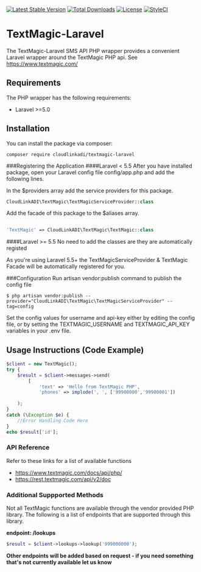 [![Latest Stable Version](https://poser.pugx.org/cloudlinkadi/textmagic-laravel/v/stable)](https://packagist.org/packages/cloudlinkadi/textmagic-laravel)
[![Total Downloads](https://poser.pugx.org/cloudlinkadi/textmagic-laravel/downloads)](https://packagist.org/packages/cloudlinkadi/textmagic-laravel)
[![License](https://poser.pugx.org/cloudlinkadi/textmagic-laravel/license)](https://packagist.org/packages/cloudlinkadi/textmagic-laravel)
[![StyleCI](https://github.styleci.io/repos/7548986/shield)](https://github.styleci.io/repos/7548986/shield)



# TextMagic-Laravel
The TextMagic-Laravel SMS API PHP wrapper provides a convenient Laravel wrapper around the TextMagic PHP api.  See https://www.textmagic.com/

## Requirements
The PHP wrapper has the following requirements:

* Laravel >=5.0

## Installation
You can install the package via composer:

```
composer require cloudlinkadi/textmagic-laravel
```

###Registering the Application
####Laravel < 5.5
After you have installed package, open your Laravel config file config/app.php and add the following lines.

In the $providers array add the service providers for this package.

``` php
CloudLinkADI\TextMagic\TextMagicServiceProvider::class
```

Add the facade of this package to the $aliases array.

``` php
  
'TextMagic' => CloudLinkADI\TextMagic\TextMagic::class
```

####Laravel >= 5.5
No need to add the classes are they are automatically registed


As you're using Laravel 5.5+ the TextMagicServiceProvider & TextMagic Facade will be automatically registered for you.



###Configuration
Run artisan vendor:publish command to publish the config file 
 
```
$ php artisan vendor:publish --provider="CloudLinkADI\TextMagic\TextMagicServiceProvider" --tag=config
```

Set the config values for username and api-key either by editing the config file, or by setting the TEXTMAGIC_USERNAME and TEXTMAGIC_API_KEY variables in your .env file.

## Usage Instructions (Code Example)

```php
$client = new TextMagic();
try {
    $result = $client->messages->send(
        [
            'text' => 'Hello from TextMagic PHP',
            'phones' => implode(', ', ['99900000','99900001'])
        
    );
}
catch (\Exception $e) {
    //Error Handling Code Here
}
echo $result['id'];
```


### API Reference
Refer to these links for a list of available functions 
* https://www.textmagic.com/docs/api/php/
* https://rest.textmagic.com/api/v2/doc

### Additional Suppported Methods
Not all TextMagic functions are available through the vendor provided PHP library.  The following is a list of endpoints that are supported through this library.

**endpoint: /lookups**<br>
```php
$result = $client->lookups->lookup('999000000');

```

**Other endpoints will be added based on request - if you need something that's not currently available let us know**